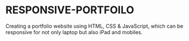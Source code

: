 # RESPONSIVE-PORTFOILO
Creating a portfolio website using HTML, CSS &amp; JavaScript, which can be responsive for not only laptop but also iPad and mobiles.
